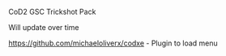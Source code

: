 CoD2 GSC Trickshot Pack

Will update over time

https://github.com/michaeloliverx/codxe - Plugin to load menu

